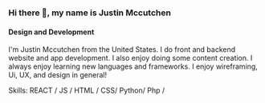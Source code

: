 ### Hi there 👋, my name is Justin Mccutchen
#### Design and Development

I'm Justin Mccutchen from the United States. I do front and backend website and app development. I also enjoy doing some content creation. I always enjoy learning new languages and frameworks. I enjoy wireframing, Ui, UX, and design in general!

Skills: REACT / JS / HTML / CSS/ Python/ Php / 



